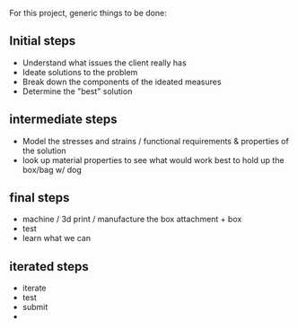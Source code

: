For this project, generic things to be done:
## Initial steps
* Understand what issues the client really has
* Ideate solutions to the problem
* Break down the components of the ideated measures
* Determine the "best" solution
## intermediate steps
* Model the stresses and strains / functional requirements & properties of the solution
* look up material properties to see what would work best to hold up the box/bag w/ dog
## final steps
* machine / 3d print / manufacture the box attachment + box
* test
* learn what we can
## iterated steps
* iterate
* test
* submit
* 